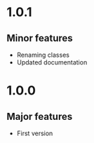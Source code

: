 # 1.0.1

## Minor features

* Renaming classes
* Updated documentation

# 1.0.0

## Major features

* First version
